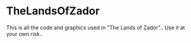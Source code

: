 # TheLandsOfZador
This is all the code and graphics used in "The Lands of Zador".. Use it at your own risk.. 

